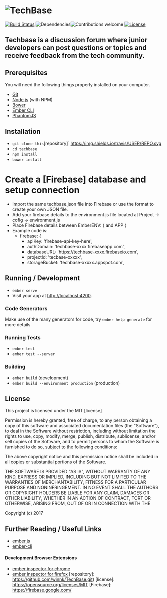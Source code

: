 # ![TechBase](https://2xbbhjxc6wk3v21p62t8n4d4-wpengine.netdna-ssl.com/wp-content/uploads/2015/07/techbase-225-Blue.png)

[![Build Status](https://travis-ci.org/anfederico/Clairvoyant.svg?branch=master)](https://travis-ci.org/anfederico/Clairvoyant)
![Dependencies](https://img.shields.io/badge/dependencies-up%20to%20date-brightgreen.svg)![Contributions welcome](https://img.shields.io/badge/contributions-welcome-brightgreen.svg)
[![License](https://img.shields.io/badge/license-MIT%20License-brightgreen.svg)](https://opensource.org/licenses/MIT)

## Techbase is a discussion forum where junior developers can post questions or topics and receive feedback from the tech community.

## Prerequisites
You will need the following things properly installed on your computer.

* [Git](https://git-scm.com/)
* [Node.js](https://nodejs.org/) (with NPM)
* [Bower](https://bower.io/)
* [Ember CLI](https://ember-cli.com/)
* [PhantomJS](http://phantomjs.org/)

## Installation

* `git clone this`[repository]` https://img.shields.io/travis/USER/REPO.svg
* `cd techbase`
* `npm install`
* `bower install`
# Create a [Firebase] database and setup connection
* Import the same techbase.json file into Firebase or use the format to create your own JSON file.
* Add your firebase details to the environment.js file located at Project -> cofig -> environment.js
* Place Firebase details between EmberENV: { and APP {
* Example code is:
    * firebase: {
      * apiKey: 'firebase-api-key-here',
      * authDomain: 'techbase-xxxx.firebaseapp.com',
      * databaseURL: 'https://techbase-xxxx.firebaseio.com',
      * projectId: 'tecbase-xxxxx',
      * storageBucket: 'techbase-xxxxx.appspot.com',

## Running / Development

* `ember serve`
* Visit your app at [http://localhost:4200](http://localhost:4200).

### Code Generators
Make use of the many generators for code, try `ember help generate` for more details

### Running Tests

* `ember test`
* `ember test --server`

### Building

* `ember build` (development)
* `ember build --environment production` (production)

## License

This project is licensed under the MIT [license]

Permission is hereby granted, free of charge, to any person obtaining a copy of this software and associated documentation files (the "Software"), to deal in the Software without restriction, including without limitation the rights to use, copy, modify, merge, publish, distribute, sublicense, and/or sell copies of the Software, and to permit persons to whom the Software is furnished to do so, subject to the following conditions:

The above copyright notice and this permission notice shall be included in all copies or substantial portions of the Software.

THE SOFTWARE IS PROVIDED "AS IS", WITHOUT WARRANTY OF ANY KIND, EXPRESS OR IMPLIED, INCLUDING BUT NOT LIMITED TO THE WARRANTIES OF MERCHANTABILITY, FITNESS FOR A PARTICULAR PURPOSE AND NONINFRINGEMENT. IN NO EVENT SHALL THE AUTHORS OR COPYRIGHT HOLDERS BE LIABLE FOR ANY CLAIM, DAMAGES OR OTHER LIABILITY, WHETHER IN AN ACTION OF CONTRACT, TORT OR OTHERWISE, ARISING FROM, OUT OF OR IN CONNECTION WITH THE

Copyright (c) 2017

## Further Reading / Useful Links

* [ember.js](http://emberjs.com/)
* [ember-cli](https://ember-cli.com/)
#### Development Browser Extensions
* [ember inspector for chrome](https://chrome.google.com/webstore/detail/ember-inspector/bmdblncegkenkacieihfhpjfppoconhi)
* [ember inspector for firefox](https://addons.mozilla.org/en-US/firefox/addon/ember-inspector/)
[repository]: https://github.com/winnk/TechBase.git)
[license]: https://opensource.org/licenses/MIT
[Firebase]: https://firebase.google.com/
